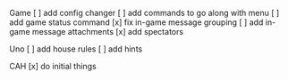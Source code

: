 Game
[ ] add config changer
[ ] add commands to go along with menu
[ ] add game status command
[x] fix in-game message grouping
[ ] add in-game message attachments
[x] add spectators

Uno
[ ] add house rules
[ ] add hints

CAH
[x] do initial things
